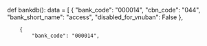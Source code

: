 def bankdb():
    data = [
        {
            "bank_code": "000014",
            "cbn_code": "044",
            "bank_short_name": "access",
            "disabled_for_vnuban": False
        },

        {
            "bank_code": "000014",
